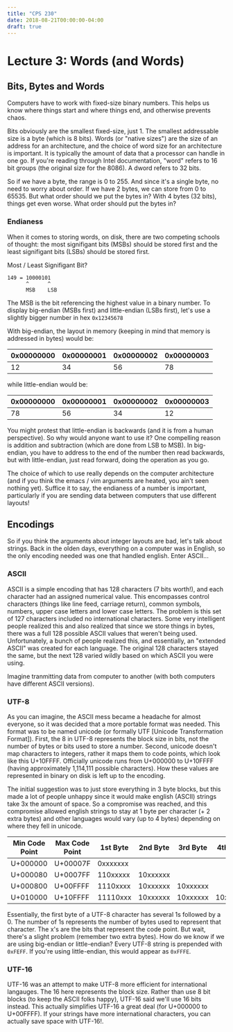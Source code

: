 ```yaml
---
title: "CPS 230"
date: 2018-08-21T00:00:00-04:00
draft: true
---
```


# Lecture 3: Words (and Words)

## Bits, Bytes and Words

Computers have to work with fixed-size binary numbers.  This helps us know where things start and where things end, and otherwise prevents chaos.  

Bits obviously are the smallest fixed-size, just 1.  The smallest addressable size is a byte (which is 8 bits).  Words (or "native sizes") are the size of an address for an architecture, and the choice of word size for an architecture is important.  It is typically the amount of data that a processor can handle in one go. If you're reading through Intel documentation, "word" refers to 16 bit groups (the original size for the 8086).  A dword refers to 32 bits.

So if we have a byte, the range is 0 to 255.  And since it's a single byte, no need to worry about order.  If we have 2 bytes, we can store from 0 to 65535.  But what order should we put the bytes in?  With 4 bytes (32 bits), things get even worse.  What order should put the bytes in?

### Endianess

When it comes to storing words, on disk, there are two competing schools of thought:  the most signifigant bits (MSBs) should be stored first and the least signifigant bits (LSBs) should be stored first.

Most / Least Signifigant Bit?
``` text
149 = 10000101
      ^      ^
      MSB    LSB
```

The MSB is the bit referencing the highest value in a binary number.  To display big-endian (MSBs first) and little-endian (LSBs first), let's use a slightly bigger number in hex `0x12345678`

With big-endian, the layout in memory (keeping in mind that memory is addressed in bytes) would be:

| 0x00000000 | 0x00000001 | 0x00000002 | 0x00000003 |
| --- | --- | --- | --- |
| 12 | 34 | 56 | 78 |

while little-endian would be:

| 0x00000000 | 0x00000001 | 0x00000002 | 0x00000003 |
| --- | --- | --- | --- |
| 78 | 56 | 34 | 12 |

You might protest that little-endian is backwards (and it is from a human perspective).  So why would anyone want to use it?  One compelling reason is addition and subtraction (which are done from LSB to MSB).  In big-endian, you have to address to the end of the number then read backwards, but with little-endian, just read forward, doing the operation as you go.

The choice of which to use really depends on the computer architecture (and if you think the emacs / vim arguments are heated, you ain't seen nothing yet).  Suffice it to say, the endianess of a number is important, particularly if you are sending data between computers that use different layouts!

## Encodings

So if you think the arguments about integer layouts are bad, let's talk about strings. Back in the olden days, everything on a computer was in English, so the only encoding needed was one that handled english.  Enter ASCII...

### ASCII

ASCII is a simple encoding that has 128 characters (7 bits worth!), and each character had an assigned numerical value.  This encompasses control characters (things like line feed, carriage return), common symbols, numbers, upper case letters and lower case letters.  The problem is this set of 127 characters included no international characters.  Some very intelligent people realized this and also realized that since we store things in bytes, there was a full 128 possible ASCII values that weren't being used.  Unfortunately, a bunch of people realized this, and essentially, an "extended ASCII" was created for each language.  The original 128 characters stayed the same, but the next 128 varied wildly based on which ASCII you were using.

Imagine tranmitting data from computer to another (with both computers have different ASCII versions).

### UTF-8

As you can imagine, the ASCII mess became a headache for almost everyone, so it was decided that a more portable format was needed. This format was to be named unicode (or formally UTF [Unicode Transformation Format]). First, the 8 in UTF-8 represents the block size in bits, not the number of bytes or bits used to store a number.  Second, unicode doesn't map characters to integers, rather it maps them to code points, which look like this U+10FFFF.  Officially unicode runs from U+000000 to U+10FFFF (having approximately 1,114,111 possible characters).  How these values are represented in binary on disk is left up to the encoding.

The initial suggestion was to just store everything in 3 byte blocks, but this made a lot of people unhappy since it would make english (ASCII) strings take 3x the amount of space.  So a compromise was reached, and this compromise allowed english strings to stay at 1 byte per character (+ 2 extra bytes) and other languages would vary (up to 4 bytes) depending on where they fell in unicode.

| Min Code Point | Max Code Point | 1st Byte | 2nd Byte | 3rd Byte | 4th Byte|
| --- | --- | --- | --- | --- | --- | 
| U+000000 | U+00007F | 0xxxxxxx | | | |
| U+000080 | U+0007FF | 110xxxxx | 10xxxxxx | | |
| U+000800 | U+00FFFF | 1110xxxx | 10xxxxxx | 10xxxxxx | |
| U+010000 | U+10FFFF | 11110xxx | 10xxxxxx | 10xxxxxx | 10xxxxxx |

Essentially, the first byte of a UTF-8 character has several 1s followed by a 0.  The number of 1s represents the number of bytes used to represent that character.  The x's are the bits that represent the code point.  But wait, there's a slight problem (remember two extra bytes).  How do we know if we are using big-endian or little-endian?  Every UTF-8 string is prepended with `0xFEFF`.  If you're using little-endian, this would appear as `0xFFFE`.

### UTF-16

UTF-16 was an attempt to make UTF-8 more efficient for international langauges.  The 16 here represents the block size.  Rather than use 8 bit blocks (to keep the ASCII folks happy), UTF-16 said we'll use 16 bits instead.  This actually simplifies UTF-16 a great deal (for U+000000 to U+00FFFF).  If your strings have more international characters, you can actually save space with UTF-16!.